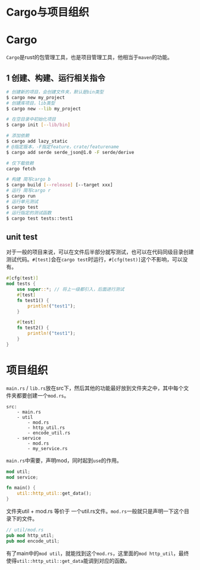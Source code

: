 # Cargo与项目组织
# Cargo
`Cargo`是rust的包管理工具，也是项目管理工具，他相当于`maven`的功能。
## 1 创建、构建、运行相关指令
```bash
# 创建新的项目，会创建文件夹，默认是bin类型
$ cargo new my_project 
# 创建库项目，lib类型
$ cargo new --lib my_project 

# 在空目录中初始化项目
$ cargo init [--lib/bin] 

# 添加依赖
$ cargo add lazy_static 
# @指定版本，-F指定feature，crate/featurename
$ cargo add serde serde_json@1.0 -F serde/derive 

# 仅下载依赖
cargo fetch

# 构建 简写cargo b
$ cargo build [--release] [--target xxx]
# 运行 简写cargo r
$ cargo run
# 运行单元测试
$ cargo test
# 运行指定的测试函数
$ cargo test tests::test1

```
## unit test
对于一般的项目来说，可以在文件后半部分就写测试，也可以在代码同级目录创建测试代码。`#[test]`会在`cargo test`时运行，`#[cfg(test)]`这个不影响，可以没有。
```rs
#[cfg(test)]
mod tests {
    use super::*; // 将上一级都引入，后面进行测试
    #[test]
    fn test1() {
        println!("test1");
    }

    #[test]
    fn test2() {
        println!("test1");
    }
}
```
# 项目组织
`main.rs` / `lib.rs`放在src下，然后其他的功能最好放到文件夹之中，其中每个文件夹都要创建一个`mod.rs`。
```text
src:
    - main.rs
    - util
        - mod.rs
        - http_util.rs
        - encode_util.rs
    - service
        - mod.rs
        - my_service.rs
```
`main.rs`中需要，声明mod，同时起到`use`的作用。
```rs
mod util;
mod service;

fn main() {
    util::http_util::get_data();
}
```
文件夹util + mod.rs 等价于 一个util.rs文件。`mod.rs`一般就只是声明一下这个目录下的文件。
```rs
// util/mod.rs
pub mod http_util;
pub mod encode_util;
```
有了main中的`mod util`，就能找到这个`mod.rs`，这里面的`mod http_util`，最终使得`util::http_util::get_data`能调到对应的函数。


